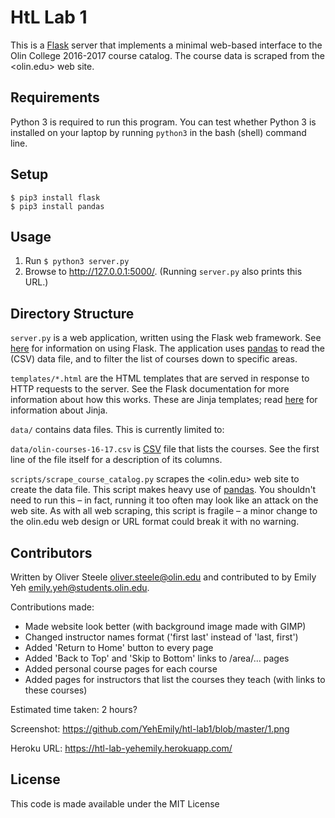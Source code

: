 # HtL Lab 1

This is a [Flask](http://flask.pocoo.org) server that implements a minimal web-based interface to the Olin College
2016-2017 course catalog. The course data is scraped from the <olin.edu> web site.


## Requirements

Python 3 is required to run this program.
You can test whether Python 3 is installed on your laptop by running `python3` in the bash (shell) command line.


## Setup

```
$ pip3 install flask
$ pip3 install pandas
```


## Usage

1. Run `$ python3 server.py`
2. Browse to <http://127.0.0.1:5000/>. (Running `server.py` also prints this URL.)


## Directory Structure

`server.py` is a web application, written using the Flask web framework.
See [here](http://flask.pocoo.org) for information on using Flask.
The application uses [pandas](http://pandas.pydata.org) to read the (CSV) data file,
and to filter the list of courses down to specific areas.

`templates/*.html` are the HTML templates that are served in response to HTTP requests to the server.
See the Flask documentation for more information about how this works.
These are Jinja templates; read [here](http://jinja.pocoo.org) for information about Jinja.

`data/` contains data files. This is currently limited to:

`data/olin-courses-16-17.csv` is [CSV](https://en.wikipedia.org/wiki/Comma-separated_values) file that lists the courses.
See the first line of the file itself for a description of its columns.

`scripts/scrape_course_catalog.py` scrapes the <olin.edu> web site to create the data file.
This script makes heavy use of [pandas](http://pandas.pydata.org).
You shouldn't need to run this – in fact, running it too often may look like an attack on the web site.
As with all web scraping, this script is fragile – a minor change to the olin.edu web design or URL format
could break it with no warning.


## Contributors

Written by Oliver Steele <oliver.steele@olin.edu> and contributed to by Emily Yeh <emily.yeh@students.olin.edu>.

Contributions made:
- Made website look better (with background image made with GIMP)
- Changed instructor names format ('first last' instead of 'last, first')
- Added 'Return to Home' button to every page
- Added 'Back to Top' and 'Skip to Bottom' links to /area/... pages
- Added personal course pages for each course
- Added pages for instructors that list the courses they teach (with links to these courses)

Estimated time taken: 2 hours?

Screenshot: https://github.com/YehEmily/htl-lab1/blob/master/1.png

Heroku URL: https://htl-lab-yehemily.herokuapp.com/


## License

This code is made available under the MIT License

